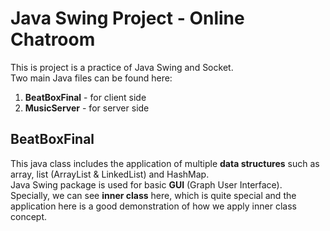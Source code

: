 # Java Swing Project - Online Chatroom
This is project is a practice of Java Swing and Socket.<br/>
Two main Java files can be found here: 
1. **BeatBoxFinal** - for client side
2. **MusicServer** - for server side

## BeatBoxFinal
This java class includes the application of multiple **data structures** such as array, list (ArrayList & LinkedList) and HashMap. <br/>
Java Swing package is used for basic **GUI** (Graph User Interface). <br/>
Specially, we can see **inner class** here, which is quite special and the application here is a good demonstration of how we apply inner class concept.
